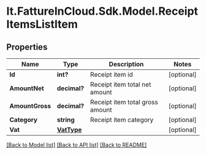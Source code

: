 # It.FattureInCloud.Sdk.Model.ReceiptItemsListItem

## Properties

Name | Type | Description | Notes
------------ | ------------- | ------------- | -------------
**Id** | **int?** | Receipt item id | [optional] 
**AmountNet** | **decimal?** | Receipt item total net amount | [optional] 
**AmountGross** | **decimal?** | Receipt item total gross amount | [optional] 
**Category** | **string** | Receipt item category | [optional] 
**Vat** | [**VatType**](VatType.md) |  | [optional] 

[[Back to Model list]](../README.md#documentation-for-models) [[Back to API list]](../README.md#documentation-for-api-endpoints) [[Back to README]](../README.md)

